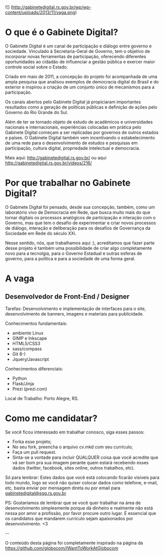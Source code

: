 ![] (http://gabinetedigital.rs.gov.br/wp/wp-content/uploads/2013/11/vaga.png)

# O que é o Gabinete Digital?

O Gabinete Digital é um canal de participação e diálogo entre governo e sociedade. Vinculado à Secretaria-Geral de Governo, tem o objetivo de incorporar novas ferramentas de participação, oferecendo diferentes oportunidades ao cidadão de influenciar a gestão pública e exercer maior controle social sobre o Estado.

Criado em maio de 2011, a concepção do projeto foi acompanhada de uma ampla pesquisa que analisou exemplos de democracia digital do Brasil e do exterior e inspirou a criação de um conjunto único de mecanismos para a participação.

Os canais abertos pelo Gabinete Digital já propiciaram importantes resultados como a geração de políticas públicas e definição de ações pelo Governo do Rio Grande do Sul.

Além de ter se tornado objeto de estudo de acadêmicos e universidades nacionais e internacionais, experiências colocadas em prática pelo Gabinete Digital começam a ser replicadas por governos de outros estados e países. O Gabinete Digital também vem incentivando o estabelecimento de uma rede para o desenvolvimento de estudos e pesquisas em participação, cultura digital, propriedade intelectual e democracia.

Mais aqui: http://gabinetedigital.rs.gov.br/ ou aqui http://gabinetedigital.rs.gov.br/videos/216/

# Por que trabalhar no Gabinete Digital?

O Gabinete Digital foi pensado, desde sua concepção, também, como um laboratório vivo de Democracia em Rede, que busca muito mais do que tornar digitais os processos analógicos de participação e interação com o Governo, mas que tem o desafio de experimentar e criar novos processos de diálogo, interação e deliberação para os desafios de Governança da Sociedade em Rede do século XXi.

Nesse sentido, nós, que trabalhamos aqui :), acreditamos que fazer parte desse projeto é também uma possibilidade de criar algo completamente novo para a tecnolgia, para o Governo Estadual e outras esferas de governo, para a política e para a sociedade de uma forma geral.

# A vaga

## Desenvolvedor de Front-End / Designer

Tarefas: Desenvolvimento e implementação de interfaces para o site, desenvolvimento de banners, imagens e materiais para publicidade.

Conhecimentos fundamentais:
- ambiente Linux
- GIMP e Inkscape
- HTML5/CSS3
- sass/compass
- Git 8-)
- Jquery/Javascript

Conhecimentos diferenciais:
- Python
- Flask/Jinja
- Prezi (prezi.com)

Local de Trabalho: Porto Alegre, RS.


# Como me candidatar?

Se você ficou interessado em trabalhar conosco, siga esses passos:

  - Forka esse projeto;
  - No seu fork, preencha o arquivo cv.mkd com seu currículo;
  - Faça um pull request.
  - Sinta-se a vontade para incluir QUALQUER coisa que você acredite que vá ser bom pra sua imagem perante quem estará recebendo esses dados (twitter, facebook, sites online, outros trabalhos, etc).

Só para lembrar: Estes dados que você está colocando ficarão visíveis para todo mundo, logo se você não quiser colocar dados como telefone, e-mail, etc, basta enviar por mensagem direta ou por email para gabinetedigital@sgg.rs.gov.br

PS: Gostaríamos de lembrar que se você quer trabalhar na área de desenvolvimento simplesmente porque dá dinheiro e realmente não está nessa por amor a profissão, por favor procure outro lugar. É essencial que os candidatos que mandarem currículo sejam apaixonados por desenvolvimento. <3

--

O conteúdo desta página foi completamente inspirado na página da https://github.com/globocom/IWantToWorkAtGlobocom
